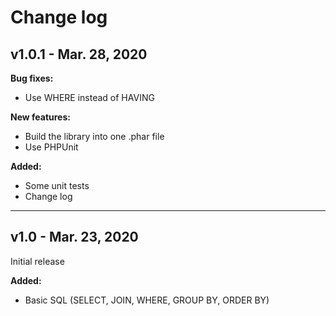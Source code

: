 # Change log

## v1.0.1 - Mar. 28, 2020

**Bug fixes:**
- Use WHERE instead of HAVING

**New features:**
- Build the library into one .phar file
- Use PHPUnit

**Added:**
- Some unit tests
- Change log

---

## v1.0 - Mar. 23, 2020

Initial release

**Added:**
- Basic SQL (SELECT, JOIN, WHERE, GROUP BY, ORDER BY)
